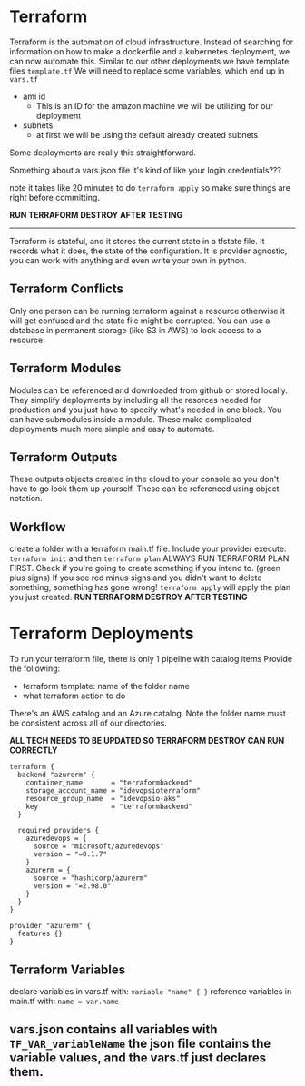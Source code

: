 # Terraform
Terraform is the automation of cloud infrastructure. 
Instead of searching for information on how to make a dockerfile and a kubernetes deployment, we can now automate this. 
Similar to our other deployments we have template files `template.tf` 
We will need to replace some variables, which end up in `vars.tf`
* ami id
  * This is an ID for the amazon machine we will be utilizing for our deployment
* subnets
  * at first we will be using the default already created subnets

Some deployments are really this straightforward.


Something about a vars.json file
it's kind of like your login credentials???

note it takes like 20 minutes to do `terraform apply` so make sure things are right before committing.

**RUN TERRAFORM DESTROY AFTER TESTING**

----------------

Terraform is stateful, and it stores the current state in a tfstate file.
It records what it does, the state of the configuration. 
It is provider agnostic, you can work with anything and even write your own in python.

## Terraform Conflicts
Only one person can be running terraform against a resource otherwise it will get confused and the state file might be corrupted.
You can use a database in permanent storage (like S3 in AWS) to lock access to a resource.

## Terraform Modules
Modules can be referenced and downloaded from github or stored locally.
They simplify deployments by including all the resorces needed for production and you just have to specify what's needed in one block. 
You can have submodules inside a module.
These make complicated deployments much more simple and easy to automate.

## Terraform Outputs
These outputs objects created in the cloud to your console so you don't have to go look them up yourself.
These can be referenced using object notation.

## Workflow
create a folder with a terraform main.tf file.
Include your provider
execute:
`terraform init`
and then
`terraform plan`
ALWAYS RUN TERRAFORM PLAN FIRST.
Check if you're going to create something if you intend to. (green plus signs)
If you see red minus signs and you didn't want to delete something, something has gone wrong!
`terraform apply` will apply the plan you just created.
**RUN TERRAFORM DESTROY AFTER TESTING**

# Terraform Deployments
To run your terraform file, there is only 1 pipeline with catalog items
Provide the following:
* terraform template: name of the folder name
* what terraform action to do

There's an AWS catalog and an Azure catalog.
Note the folder name must be consistent across all of our directories.

**ALL TECH NEEDS TO BE UPDATED SO TERRAFORM DESTROY CAN RUN CORRECTLY**

```
terraform {
  backend "azurerm" {
    container_name       = "terraformbackend"
    storage_account_name = "idevopsioterraform"
    resource_group_name  = "idevopsio-aks"
    key                  = "terraformbackend"
  }

  required_providers {
    azuredevops = {
      source = "microsoft/azuredevops"
      version = "=0.1.7"
    }
    azurerm = {
      source = "hashicorp/azurerm"
      version = "=2.98.0"
    }
  }
}

provider "azurerm" {
  features {}
}
```
## Terraform Variables
declare variables in vars.tf with:
`variable "name" { }`
reference variables in main.tf with:
`name = var.name`

vars.json contains all variables with `TF_VAR_variableName`
the json file contains the variable values, and the vars.tf just declares them.
----------------


